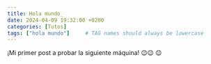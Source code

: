 ```yaml
---
title: Hola mundo_
date: 2024-04-09 19:32:00 +0200
categories: [Tutos]
tags: ["hola mundo"]     # TAG names should always be lowercase
---
```


¡Mi primer post a probar la siguiente máquina! 😉😉
😉